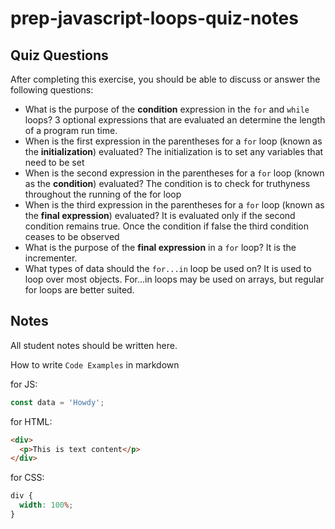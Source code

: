 # prep-javascript-loops-quiz-notes

## Quiz Questions

After completing this exercise, you should be able to discuss or answer the following questions:

- What is the purpose of the **condition** expression in the `for` and `while` loops?
  3 optional expressions that are evaluated an determine the length of a program run time.
- When is the first expression in the parentheses for a `for` loop (known as the **initialization**) evaluated?
  The initialization is to set any variables that need to be set
- When is the second expression in the parentheses for a `for` loop (known as the **condition**) evaluated?
  The condition is to check for truthyness throughout the running of the for loop
- When is the third expression in the parentheses for a `for` loop (known as the **final expression**) evaluated?
  It is evaluated only if the second condition remains true. Once the condition if false the third condition ceases to be observed
- What is the purpose of the **final expression** in a `for` loop?
  It is the incrementer.
- What types of data should the `for...in` loop be used on?
  It is used to loop over most objects. For...in loops may be used on arrays, but regular for loops are better suited.

## Notes

All student notes should be written here.

How to write `Code Examples` in markdown

for JS:

```javascript
const data = 'Howdy';
```

for HTML:

```html
<div>
  <p>This is text content</p>
</div>
```

for CSS:

```css
div {
  width: 100%;
}
```

